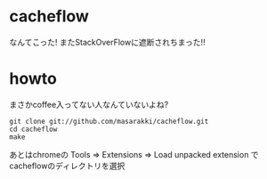 cacheflow
=========

なんてこった! またStackOverFlowに遮断されちまった!!

howto
=====
まさかcoffee入ってない人なんていないよね?

    git clone git://github.com/masarakki/cacheflow.git
    cd cacheflow
    make

あとはchromeの Tools => Extensions => Load unpacked extension でcacheflowのディレクトリを選択
